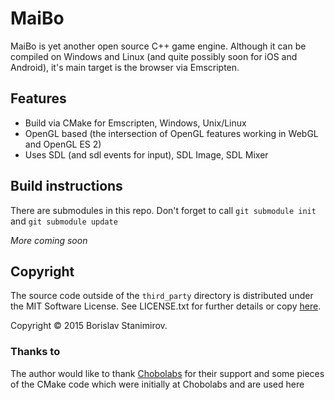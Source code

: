 # MaiBo

MaiBo is yet another open source C++ game engine. Although it can be compiled on
Windows and Linux (and quite possibly soon for iOS and Android), it's main
target is the browser via Emscripten.

## Features

* Build via CMake for Emscripten, Windows, Unix/Linux
* OpenGL based (the intersection of OpenGL features working in WebGL and OpenGL ES 2)
* Uses SDL (and sdl events for input), SDL Image, SDL Mixer

## Build instructions

There are submodules in this repo. Don't forget to call `git submodule init` and
`git submodule update`

*More coming soon*

## Copyright

The source code outside of the `third_party` directory is distributed under the
MIT Software License. See LICENSE.txt for further details or copy
[here](http://opensource.org/licenses/MIT).

Copyright &copy; 2015 Borislav Stanimirov.

### Thanks to

The author would like to thank [Chobolabs](http://www.chobolabs.com/) for their
support and some pieces of the CMake code which were initially at Chobolabs and
are used here
